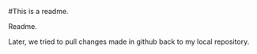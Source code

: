 #This is a readme.

Readme.


Later, we tried to pull changes made in github back to my local repository.
